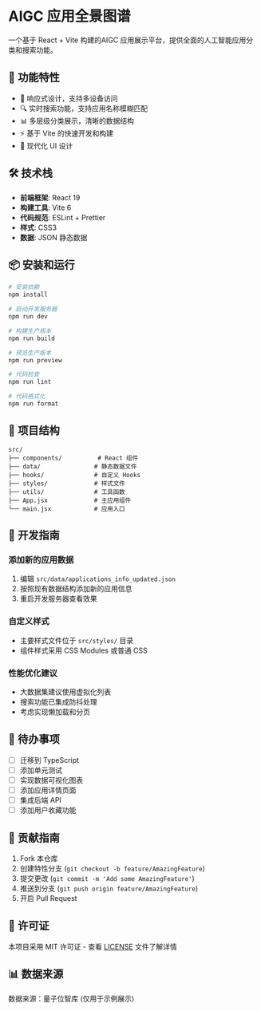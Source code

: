 # AIGC 应用全景图谱

一个基于 React + Vite 构建的AIGC 应用展示平台，提供全面的人工智能应用分类和搜索功能。

## 🚀 功能特性

- 📱 响应式设计，支持多设备访问
- 🔍 实时搜索功能，支持应用名称模糊匹配
- 📊 多层级分类展示，清晰的数据结构
- ⚡ 基于 Vite 的快速开发和构建
- 🎨 现代化 UI 设计

## 🛠️ 技术栈

- **前端框架**: React 19
- **构建工具**: Vite 6
- **代码规范**: ESLint + Prettier
- **样式**: CSS3
- **数据**: JSON 静态数据

## 📦 安装和运行

```bash
# 安装依赖
npm install

# 启动开发服务器
npm run dev

# 构建生产版本
npm run build

# 预览生产版本
npm run preview

# 代码检查
npm run lint

# 代码格式化
npm run format
```

## 📁 项目结构

```
src/
├── components/          # React 组件
├── data/               # 静态数据文件
├── hooks/              # 自定义 Hooks
├── styles/             # 样式文件
├── utils/              # 工具函数
├── App.jsx             # 主应用组件
└── main.jsx            # 应用入口
```

## 🔧 开发指南

### 添加新的应用数据
1. 编辑 `src/data/applications_info_updated.json`
2. 按照现有数据结构添加新的应用信息
3. 重启开发服务器查看效果

### 自定义样式
- 主要样式文件位于 `src/styles/` 目录
- 组件样式采用 CSS Modules 或普通 CSS

### 性能优化建议
- 大数据集建议使用虚拟化列表
- 搜索功能已集成防抖处理
- 考虑实现懒加载和分页

## 📝 待办事项

- [ ] 迁移到 TypeScript
- [ ] 添加单元测试
- [ ] 实现数据可视化图表
- [ ] 添加应用详情页面
- [ ] 集成后端 API
- [ ] 添加用户收藏功能

## 🤝 贡献指南

1. Fork 本仓库
2. 创建特性分支 (`git checkout -b feature/AmazingFeature`)
3. 提交更改 (`git commit -m 'Add some AmazingFeature'`)
4. 推送到分支 (`git push origin feature/AmazingFeature`)
5. 开启 Pull Request

## 📄 许可证

本项目采用 MIT 许可证 - 查看 [LICENSE](LICENSE) 文件了解详情

## 📊 数据来源

数据来源：量子位智库 (仅用于示例展示)
